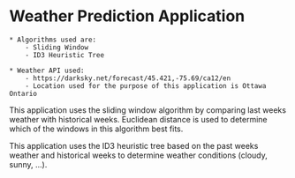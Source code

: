 # Weather Prediction Application
    * Algorithms used are:
        - Sliding Window
        - ID3 Heuristic Tree

    * Weather API used:
        - https://darksky.net/forecast/45.421,-75.69/ca12/en
        - Location used for the purpose of this application is Ottawa Ontario

This application uses the sliding window algorithm by comparing last weeks weather with historical weeks. Euclidean distance is used to determine which of the windows in this algorithm best fits. 

This application uses the ID3 heuristic tree based on the past weeks weather and historical weeks to determine weather conditions (cloudy, sunny, ...).